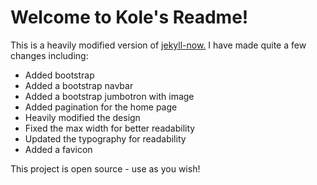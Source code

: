 # Welcome to Kole's Readme! 

This is a heavily modified version of [jekyll-now.](https://github.com/barryclark/jekyll-now) I have made quite a few changes including: 

* Added bootstrap
* Added a bootstrap navbar
* Added a bootstrap jumbotron with image
* Added pagination for the home page
* Heavily modified the design 
* Fixed the max width for better readability
* Updated the typography for readability
* Added a favicon

This project is open source - use as you wish! 
